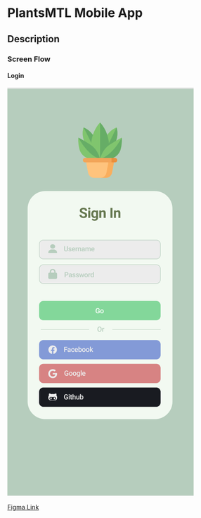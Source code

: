 # PlantsMTL Mobile App

## Description

### Screen Flow

#### Login

![](assets/login.png)

[Figma Link](https://www.figma.com/file/rAn3Ofr2PYWUK1Sht8R5jc/PlantsMTL?node-id=0%3A1&t=jLXd112hbTcW1zin-1)
